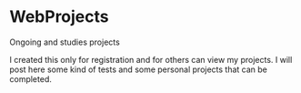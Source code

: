 # WebProjects

Ongoing and studies projects 

I created this only for registration and for others can view my projects.
I will post here some kind of tests and some personal projects that can be completed.

